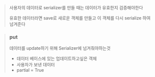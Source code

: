 > 사용자의 데이터로 serializer를 만들 때는 데이터가 유효한지 검증해야한다
> 
> 유효한 데이터라면 save로 새로운 객체를 만들고 이 객체를 다시 serialize 하여 넘겨준다

> ### put
>  데이터를 update하기 위해 Serializer에 넘겨줘야하는것
>-	데이터 베이스에 있는 업데이트하고싶은 객체
>-	사용자가 보낸 데이터
>-	partial = True
